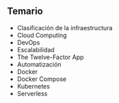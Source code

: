 ## Temario

* Clasificación de la infraestructura
* Cloud Computing
* DevOps
* Escalabilidad
* The Twelve-Factor App
* Automatización
* Docker
* Docker Compose
* Kubernetes 
* Serverless
